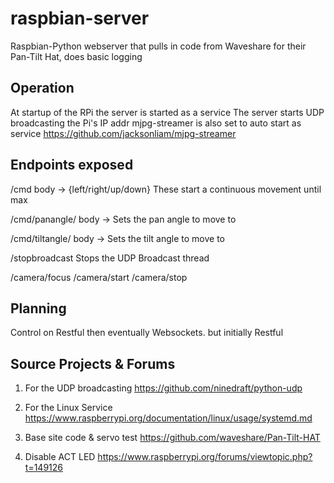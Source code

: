 # raspbian-server
Raspbian-Python webserver that pulls in code from Waveshare for their Pan-Tilt Hat, does basic logging

## Operation
At startup of the RPi the server is started as a service 
The server starts UDP broadcasting the Pi's IP addr
mjpg-streamer is also set to auto start as service
https://github.com/jacksonliam/mjpg-streamer

## Endpoints exposed 

/cmd
body -> {left/right/up/down}
These start a continuous movement until max

/cmd/panangle/
body -> <angle>
Sets the pan angle to move to

/cmd/tiltangle/
body -> <angle>
Sets the tilt angle to move to

/stopbroadcast
Stops the UDP Broadcast thread

/camera/focus
/camera/start
/camera/stop

## Planning
Control on Restful then eventually Websockets. but initially Restful


## Source Projects & Forums
1. For the UDP broadcasting  https://github.com/ninedraft/python-udp

2. For the Linux Service  https://www.raspberrypi.org/documentation/linux/usage/systemd.md

3. Base site code & servo test https://github.com/waveshare/Pan-Tilt-HAT

4. Disable ACT LED https://www.raspberrypi.org/forums/viewtopic.php?t=149126
